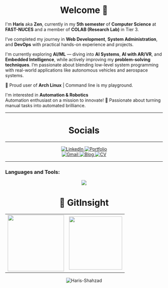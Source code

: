 <h1 align="center">Welcome 👋</h1>                                                                                                                                                                    

<p>I'm <strong>Haris</strong> aka <strong>Zen</strong>, currently in my <strong>5th semester</strong> of <strong>Computer Science</strong> at <strong>FAST-NUCES</strong> and a member of <strong>COLAB (Research Lab)</strong> in Tier 3.</p> 

<p>I’ve completed my journey in <strong>Web Development</strong>, <strong>System Administration</strong>, and <strong>DevOps</strong> with practical hands-on experience and projects.</p>

<p>I'm currently exploring <strong>AI/ML</strong> — diving into <strong>AI Systems</strong>, <strong>AI with AR/VR</strong>, and <strong>Embedded Intelligence</strong>, while actively improving my <strong>problem-solving techniques</strong>. I’m passionate about blending low-level system programming with real-world applications like autonomous vehicles and aerospace systems.</p>

<p>🐧 Proud user of <strong>Arch Linux</strong> | Command line is my playground.</p>

<p>I'm interested in <strong>Automation & Robotics</strong><br>
Automation enthusiast on a mission to innovate! 🚀 Passionate about turning manual tasks into automated brilliance.</p>


                                                                                                                                                                                                  
<hr> 
                              
<h1 align="center">Socials</h1>

<hr>

<div align="center">
  <a href="https://www.linkedin.com/in/haris-shahzad786/" target="_blank">
    <img alt="LinkedIn" src="https://img.shields.io/badge/linkedin%20-%230077B5.svg?&style=for-the-badge&logo=linkedin&logoColor=white" />
  </a>
  <a href="https://zenvila.github.io/" target="_blank">
    <img alt="Portfolio" src="https://img.shields.io/badge/Portfolio-FFD700?style=for-the-badge" />
  </a>
</div>

<div align="center">
  <a href="mailto:arainharis@gmail.com">
    <img alt="Gmail" src="https://img.shields.io/badge/Gmail-D14836?style=for-the-badge&logo=gmail&logoColor=white" />
  </a>
  <a href="https://hashnode.com/@Zenvila">
    <img alt="Blog" src="https://img.shields.io/badge/Personal%20Blog-20B2AA?style=for-the-badge" />
  </a>
  <a href="https://drive.google.com/file/d/1_hu4hfLFr-7H0ZpWo7uv9Ful5GdtQ56o/view?usp=sharing" target="_blank">
  <img alt="CV" src="https://img.shields.io/badge/View%20CV-FFA500?style=for-the-badge&logo=google-drive&logoColor=white" />
  </a>
</div>

<hr>

<h3 align="left">Languages and Tools:</h3>
<p align="center">
  <a href="https://skillicons.dev">
    <img src="https://skillicons.dev/icons?i=github,git,c,cpp,html,css,bootstrap,js,linux,python,azure,arduino,jquery,vscode,nodejs,docker,arch,mongodb,kubernetes,grafana,nextjs,react,express,terraform,ansible,aws,RaspberryPi,prometheous,neo4j,ssh,puppet,chef,Django,jupyter,monit" />
  </a>
</p>

<h1 align="center">🐼 GitInsight</h1>

<table>
  <tr>
    <td><img height="180px" src="https://github-readme-stats.vercel.app/api?username=zenvila&show_icons=true&theme=dark" /></td>
    <td><img height="170px" src="https://github-readme-stats.vercel.app/api/top-langs/?username=zenvila&layout=compact&theme=dark" /></td>
  </tr>
</table>

<div align="center">
  <p><img align="center" src="https://github-readme-streak-stats.herokuapp.com/?user=zenvila&layout=compact&theme=dark" alt="Haris-Shahzad" /></p>
</div>
